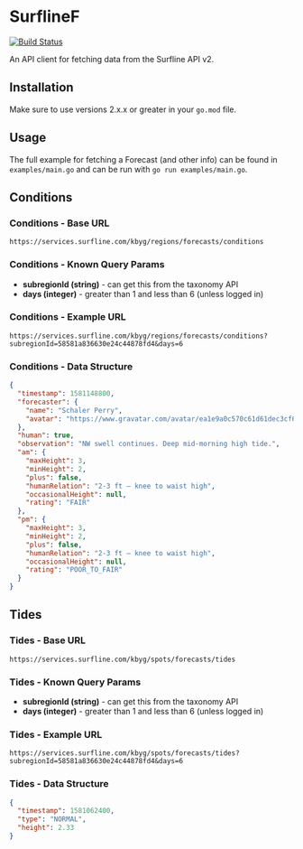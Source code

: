 # SurflineF

[![Build Status](https://travis-ci.org/mhelmetag/surflinef.svg?branch=master)](https://travis-ci.org/mhelmetag/surflinef)

An API client for fetching data from the Surfline API v2.

## Installation

Make sure to use versions 2.x.x or greater in your `go.mod` file.

## Usage

The full example for fetching a Forecast (and other info) can be found in `examples/main.go` and can be run with `go run examples/main.go`.

## Conditions

### Conditions - Base URL

`https://services.surfline.com/kbyg/regions/forecasts/conditions`

### Conditions - Known Query Params

- **subregionId (string)** - can get this from the taxonomy API
- **days (integer)** - greater than 1 and less than 6 (unless logged in)

### Conditions - Example URL

`https://services.surfline.com/kbyg/regions/forecasts/conditions?subregionId=58581a836630e24c44878fd4&days=6`

### Conditions - Data Structure

```json
{
  "timestamp": 1581148800,
  "forecaster": {
    "name": "Schaler Perry",
    "avatar": "https://www.gravatar.com/avatar/ea1e9a0c570c61d61dec3cf6ea26a85e?d=mm"
  },
  "human": true,
  "observation": "NW swell continues. Deep mid-morning high tide.",
  "am": {
    "maxHeight": 3,
    "minHeight": 2,
    "plus": false,
    "humanRelation": "2-3 ft – knee to waist high",
    "occasionalHeight": null,
    "rating": "FAIR"
  },
  "pm": {
    "maxHeight": 3,
    "minHeight": 2,
    "plus": false,
    "humanRelation": "2-3 ft – knee to waist high",
    "occasionalHeight": null,
    "rating": "POOR_TO_FAIR"
  }
}
```

## Tides

### Tides - Base URL

`https://services.surfline.com/kbyg/spots/forecasts/tides`

### Tides - Known Query Params

- **subregionId (string)** - can get this from the taxonomy API
- **days (integer)** - greater than 1 and less than 6 (unless logged in)

### Tides - Example URL

`https://services.surfline.com/kbyg/spots/forecasts/tides?subregionId=58581a836630e24c44878fd4&days=6`

### Tides - Data Structure

```json
{
  "timestamp": 1581062400,
  "type": "NORMAL",
  "height": 2.33
}
```

